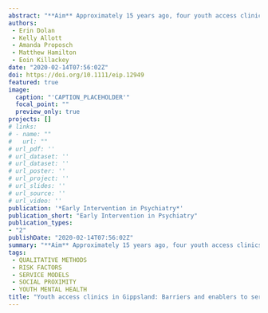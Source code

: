 ```yaml
---
abstract: "**Aim** Approximately 15 years ago, four youth access clinics (YACs) were established in the Gippsland region to improve mental and general healthcare for young people living in the region. The aim of the study was to examine the barriers and enablers for young people accessing the YACs in Gippsland. **Methods** Using qualitative methodology, nine female YAC staff members and seven youth YAC consumers were interviewed. Thematic analysis was utilized to identify important and consistent themes in the data derived through the consultation process. **Results** Barriers under four themes were identified: environmental (eg, limited transport); service (ie, limited opening hours); client (eg, parent permission) and staff (ie, retention of staff). Enablers were identified as environmental (ie, high social proximity), service (eg, funding), client (ie, awareness of service) and staff (eg, champion staff). **Conclusion** The success of new rural service models will likely depend on learning from what has already worked in some of the many small communities in this region. Beyond learning, further success and uptake of new service offerings will be enhanced through understanding community needs, obtaining community support and enhancing high social proximity."
authors:
 - Erin Dolan
 - Kelly Allott
 - Amanda Proposch
 - Matthew Hamilton
 - Eoin Killackey
date: "2020-02-14T07:56:02Z"
doi: https://doi.org/10.1111/eip.12949
featured: true
image:
  caption: "'CAPTION_PLACEHOLDER'"
  focal_point: ""
  preview_only: true
projects: []
# links:
# - name: ""
#   url: ""
# url_pdf: ''
# url_dataset: ''
# url_dataset: ''
# url_poster: ''
# url_project: ''
# url_slides: ''
# url_source: ''
# url_video: '' 
publication: '*Early Intervention in Psychiatry*'
publication_short: "Early Intervention in Psychiatry"
publication_types:
- "2"
publishDate: "2020-02-14T07:56:02Z"
summary: "**Aim** Approximately 15 years ago, four youth access clinics (YACs) were established in the Gippsland region to improve mental and general healthcare for young people living in the region.  The aim of the study was to examine the barriers and enablers for young people accessing the YACs in Gippsland..."
tags:
 - QUALITATIVE METHODS
 - RISK FACTORS
 - SERVICE MODELS
 - SOCIAL PROXIMITY
 - YOUTH MENTAL HEALTH
title: "Youth access clinics in Gippsland: Barriers and enablers to service accessibility in rural settings"
---
```

